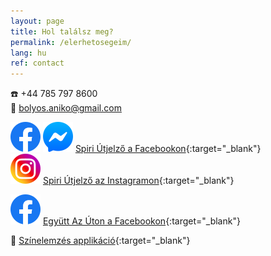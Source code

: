 ```yaml
---
layout: page
title: Hol találsz meg?
permalink: /elerhetosegeim/
lang: hu
ref: contact
---
```


☎️ +44 785 797 8600 <br/>
📧 bolyos.aniko@gmail.com

<img id="fb-logo" src="/assets/img/facebook_logo_icon.png" /> <img id="msgr-logo" src="/assets/img/facebook_messenger_logo_icon.png" /> [Spiri Útjelző a Facebookon](https://www.facebook.com/spiriutjelzo){:target="_blank"} <br/>
<img id="insta-logo" src="/assets/img/instagram_logo_icon.png" /> [Spiri Útjelző az Instagramon](https://www.instagram.com/spiriutjelzo/){:target="_blank"}

<img id="fb-logo" src="/assets/img/facebook_logo_icon.png" /> [Együtt Az Úton a Facebookon](https://www.facebook.com/egyuttazuton){:target="_blank"}<br/>

🌈 [Színelemzés applikáció](http://apps.bolyosaniko.com/coloring){:target="_blank"}
